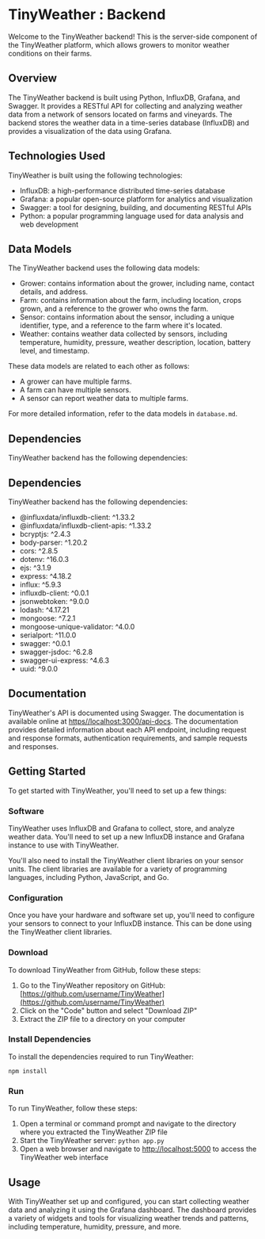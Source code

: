 # TinyWeather : Backend

Welcome to the TinyWeather backend! This is the server-side component of the TinyWeather platform, which allows growers to monitor weather conditions on their farms.

## Overview

The TinyWeather backend is built using Python, InfluxDB, Grafana, and Swagger. It provides a RESTful API for collecting and analyzing weather data from a network of sensors located on farms and vineyards. The backend stores the weather data in a time-series database (InfluxDB) and provides a visualization of the data using Grafana.

## Technologies Used

TinyWeather is built using the following technologies:

- InfluxDB: a high-performance distributed time-series database
- Grafana: a popular open-source platform for analytics and visualization
- Swagger: a tool for designing, building, and documenting RESTful APIs
- Python: a popular programming language used for data analysis and web development

## Data Models

The TinyWeather backend uses the following data models:

- Grower: contains information about the grower, including name, contact details, and address.
- Farm: contains information about the farm, including location, crops grown, and a reference to the grower who owns the farm.
- Sensor: contains information about the sensor, including a unique identifier, type, and a reference to the farm where it's located.
- Weather: contains weather data collected by sensors, including temperature, humidity, pressure, weather description, location, battery level, and timestamp.

These data models are related to each other as follows:

- A grower can have multiple farms.
- A farm can have multiple sensors.
- A sensor can report weather data to multiple farms.

For more detailed information, refer to the data models in `database.md`.


## Dependencies

TinyWeather backend has the following dependencies:

## Dependencies

TinyWeather backend has the following dependencies:

- @influxdata/influxdb-client: ^1.33.2
- @influxdata/influxdb-client-apis: ^1.33.2
- bcryptjs: ^2.4.3
- body-parser: ^1.20.2
- cors: ^2.8.5
- dotenv: ^16.0.3
- ejs: ^3.1.9
- express: ^4.18.2
- influx: ^5.9.3
- influxdb-client: ^0.0.1
- jsonwebtoken: ^9.0.0
- lodash: ^4.17.21
- mongoose: ^7.2.1
- mongoose-unique-validator: ^4.0.0
- serialport: ^11.0.0
- swagger: ^0.0.1
- swagger-jsdoc: ^6.2.8
- swagger-ui-express: ^4.6.3
- uuid: ^9.0.0

## Documentation

TinyWeather's API is documented using Swagger. The documentation is available online at [https//localhost:3000/api-docs](https//localhost:3000/api-docs). The documentation provides detailed information about each API endpoint, including request and response formats, authentication requirements, and sample requests and responses.

## Getting Started

To get started with TinyWeather, you'll need to set up a few things:

### Software

TinyWeather uses InfluxDB and Grafana to collect, store, and analyze weather data. You'll need to set up a new InfluxDB instance and Grafana instance to use with TinyWeather.

You'll also need to install the TinyWeather client libraries on your sensor units. The client libraries are available for a variety of programming languages, including Python, JavaScript, and Go.

### Configuration

Once you have your hardware and software set up, you'll need to configure your sensors to connect to your InfluxDB instance. This can be done using the TinyWeather client libraries.

### Download

To download TinyWeather from GitHub, follow these steps:

1. Go to the TinyWeather repository on GitHub: [https://github.com/username/TinyWeather](https://github.com/username/TinyWeather)
2. Click on the "Code" button and select "Download ZIP"
3. Extract the ZIP file to a directory on your computer

### Install Dependencies

To install the dependencies required to run TinyWeather:

```
npm install
```

### Run

To run TinyWeather, follow these steps:

1. Open a terminal or command prompt and navigate to the directory where you extracted the TinyWeather ZIP file
2. Start the TinyWeather server: `python app.py`
3. Open a web browser and navigate to [http://localhost:5000](http://localhost:5000) to access the TinyWeather web interface

## Usage

With TinyWeather set up and configured, you can start collecting weather data and analyzing it using the Grafana dashboard. The dashboard provides a variety of widgets and tools for visualizing weather trends and patterns, including temperature, humidity, pressure, and more.


